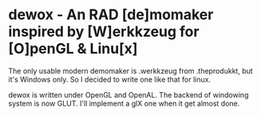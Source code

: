 dewox - An RAD [de]momaker inspired by [W]erkkzeug for [O]penGL & Linu[x]
======================================================================
The only usable modern demomaker is .werkkzeug from .theprodukkt, but
it's Windows only. So I decided to write one like that for linux.

dewox is written under OpenGL and OpenAL. The backend of windowing system
is now GLUT. I'll implement a glX one when it get almost done.

